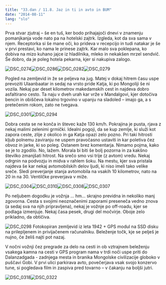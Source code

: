 ```yaml
---
title: "33.dan / 11.8. Jaz in ti in avto in BUM"
date: "2014-08-11"
lang: "slo"
---
```


Prva stvar zjutraj – še en tuš, ker bodo prihajajoči dnevi v znamenju pomanjkanja vode nato pa na hotelski zajtrk. Izgleda, kot da sva sama v njem. Receptorka si še mane oči, ko prideva v recepcijo in tudi natakar je še v prvi prestavi, ko nama le prinese zajtrk. Kar malo sva poklepana, ko dobiva na mizo kuhano jajce iz hladilnika, mleko in nekakšen mrzel sendvič. Še dobro, da je poleg hotela pekarna, kjer si nakupiva zalogo.

![DSC_0274](../images/DSC_0274.jpg)![DSC_0286](../images/DSC_0286.jpg)![DSC_0282](../images/DSC_0282.jpg)![DSC_0279](../images/DSC_0279.jpg)

Pogled na zemljevid in že se peljeva na jug. Matej v dokaj hitrem času uspe prevoziti Ulaanbaatar in sedaj na vrsto pride Katja, ki po Mongoliji še ni vozila. Nekaj par deset kilometrov makedamskih cest in najdeva dobro asfaltirano cesto. Ta naju v dveh urah kar vrže v Mandalgovi, kjer dotočiva bencin in obiščeva lokalno trgovino v upanju na sladoled – imajo ga, a s pretečenim rokom, zato ne tvegava.

![DSC_0301](../images/DSC_0301.jpg)![DSC_0294](../images/DSC_0294.jpg)

Dobra cesta se ne konča in števec kaže 130 km/h. Pokrajina je pusta, rjava z nekaj malimi zelenimi grmički. Idealni pogoji, da se kup zemlje, ki služi kot zapora ceste, zlije z okolico in ga Katja opazi zelo pozno. Pri taki hitrosti kljub polnemu zaviranju ne uspem pravočasno ustaviti in kar poletiva čez obvoz in jarke, ki so poleg. Ostanem brez komentarja. Nimamo pojma, kako se je to zgodilo. No, lažem. Morala bi biti še bolj pozorna in za kakšno številko zmanjšati hitrost. Na srečo smo vsi trije (z avtom) vredu. Nekaj odrgnin na podvozju in midva v rahlem šoku. Na mestu, kjer sva pristala najdeva še kar nekaj avtomobilskih delov ljudi, ki niso imeli tako velike sreče. Sledi preverjanje stanja avtomobila na vsakih 10 kilometrov, nato na 20 in na 30. Ventilčke preverjava v miže.

![DSC_0304](../images/DSC_0304.jpg)![DSC_0310](../images/DSC_0310.jpg)![DSC_0308](../images/DSC_0308.jpg)![DSC_0307](../images/DSC_0307.jpg)

Po neljubem dogodku je vožnja … hm… skrajno previdna in nekoliko manj zgovorna. Cesta s svojimi neoznačenimi zaporami preseneča vedno znova (a sedaj sva na njih pripravljena), nekaj je vožnje po off-roadu, kjer se podlaga izmenjuje. Nekaj časa pesek, drugi del močvirje. Oboje zelo prikladno, da obtičiva.

![DSC_0298](../images/DSC_0298.jpg) Fotokopiran zemljevid iz leta 1942 + GPS modul na SSD disku na prilepljenem in privijačenem računalniku. Beleženje točk, kje se pelješ je nujno, če želiš najti pot nazaj.

V nočni vožnji čez pregrade za delo na cesti in ob vztrajnem beleženju vsakega kamna na cesti v GPS program nama v trdi noči uspe priti do Dalanzadgada - zadnjega mesta in branika Mongolske civilizacije globoko v puščavi Gobi. V prvi ulici parkirava avto, povečerjava vsak svojo konzervo tune, si pogledava film in zaspiva pred tovarno – v čakanju na boljši jutri.

![DSC_0318](../images/DSC_0318.jpg)![DSC_0322](../images/DSC_0322.jpg)

